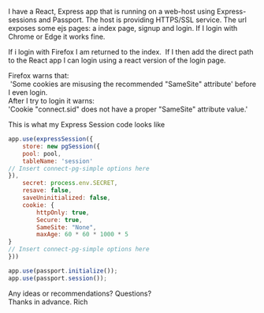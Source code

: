 I have a React, Express app that is running on a web-host using Express-sessions and Passport. The host is providing HTTPS/SSL service. The url exposes some ejs pages: a index page, signup and login. If I login with Chrome or Edge it works fine. 

If i login with Firefox I am returned to the index.  If I then add the direct path to the React app I can login using a react version of the login page.

Firefox warns that:  
 'Some cookies are misusing the recommended "SameSite" attribute' before I even login.  
After I try to login it warns:  
'Cookie "connect.sid" does not have a proper "SameSite" attribute value.'

This is what my Express Session code looks like
```js
app.use(expressSession({
	store: new pgSession({
	pool: pool,
	tableName: 'session'
// Insert connect-pg-simple options here
}),
	secret: process.env.SECRET,
	resave: false,
	saveUninitialized: false,
	cookie: {
		httpOnly: true,
		Secure: true,
		SameSite: "None",
		maxAge: 60 * 60 * 1000 * 5
}
// Insert connect-pg-simple options here
}))

app.use(passport.initialize());
app.use(passport.session());
```

Any ideas or recommendations? Questions?  
Thanks in advance. Rich